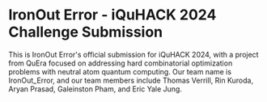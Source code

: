 # IronOut Error - iQuHACK 2024 Challenge Submission

This is IronOut Error's official submission for iQuHACK 2024, with a project from QuEra focused on addressing hard combinatorial optimization problems with neutral atom quantum computing. Our team name is IronOut_Error, and our team members include Thomas Verrill, Rin Kuroda, Aryan Prasad, Galeinston Pham, and Eric Yale Jung. 

